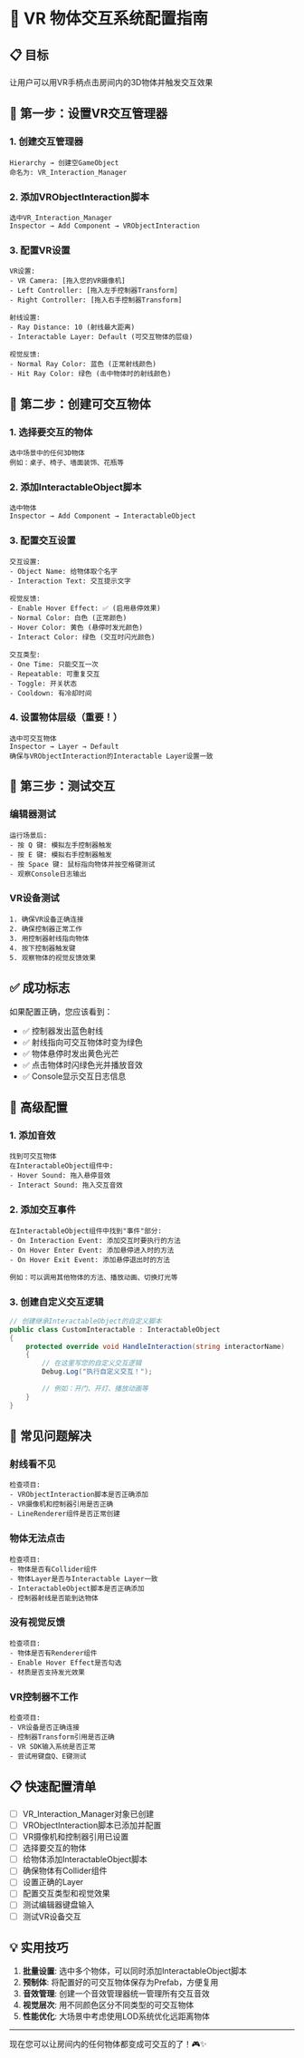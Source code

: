 # 🎯 VR 物体交互系统配置指南

## 📋 目标
让用户可以用VR手柄点击房间内的3D物体并触发交互效果

## 🚀 第一步：设置VR交互管理器

### 1. 创建交互管理器
```
Hierarchy → 创建空GameObject
命名为: VR_Interaction_Manager
```

### 2. 添加VRObjectInteraction脚本
```
选中VR_Interaction_Manager
Inspector → Add Component → VRObjectInteraction
```

### 3. 配置VR设置
```
VR设置:
- VR Camera: [拖入您的VR摄像机]
- Left Controller: [拖入左手控制器Transform]
- Right Controller: [拖入右手控制器Transform]

射线设置:
- Ray Distance: 10 (射线最大距离)
- Interactable Layer: Default (可交互物体的层级)

视觉反馈:
- Normal Ray Color: 蓝色 (正常射线颜色)
- Hit Ray Color: 绿色 (击中物体时的射线颜色)
```

## 🎯 第二步：创建可交互物体

### 1. 选择要交互的物体
```
选中场景中的任何3D物体
例如：桌子、椅子、墙面装饰、花瓶等
```

### 2. 添加InteractableObject脚本
```
选中物体
Inspector → Add Component → InteractableObject
```

### 3. 配置交互设置
```
交互设置:
- Object Name: 给物体取个名字
- Interaction Text: 交互提示文字

视觉反馈:
- Enable Hover Effect: ✅ (启用悬停效果)
- Normal Color: 白色 (正常颜色)
- Hover Color: 黄色 (悬停时发光颜色)
- Interact Color: 绿色 (交互时闪光颜色)

交互类型:
- One Time: 只能交互一次
- Repeatable: 可重复交互
- Toggle: 开关状态
- Cooldown: 有冷却时间
```

### 4. 设置物体层级（重要！）
```
选中可交互物体
Inspector → Layer → Default
确保与VRObjectInteraction的Interactable Layer设置一致
```

## 🧪 第三步：测试交互

### 编辑器测试
```
运行场景后:
- 按 Q 键: 模拟左手控制器触发
- 按 E 键: 模拟右手控制器触发  
- 按 Space 键: 鼠标指向物体并按空格键测试
- 观察Console日志输出
```

### VR设备测试
```
1. 确保VR设备正确连接
2. 确保控制器正常工作
3. 用控制器射线指向物体
4. 按下控制器触发键
5. 观察物体的视觉反馈效果
```

## ✅ 成功标志

如果配置正确，您应该看到：
- ✅ 控制器发出蓝色射线
- ✅ 射线指向可交互物体时变为绿色
- ✅ 物体悬停时发出黄色光芒
- ✅ 点击物体时闪绿色光并播放音效
- ✅ Console显示交互日志信息

## 🎨 高级配置

### 1. 添加音效
```
找到可交互物体
在InteractableObject组件中:
- Hover Sound: 拖入悬停音效
- Interact Sound: 拖入交互音效
```

### 2. 添加交互事件
```
在InteractableObject组件中找到"事件"部分:
- On Interaction Event: 添加交互时要执行的方法
- On Hover Enter Event: 添加悬停进入时的方法
- On Hover Exit Event: 添加悬停退出时的方法

例如：可以调用其他物体的方法、播放动画、切换灯光等
```

### 3. 创建自定义交互逻辑
```cs
// 创建继承InteractableObject的自定义脚本
public class CustomInteractable : InteractableObject
{
    protected override void HandleInteraction(string interactorName)
    {
        // 在这里写您的自定义交互逻辑
        Debug.Log("执行自定义交互！");
        
        // 例如：开门、开灯、播放动画等
    }
}
```

## 🔧 常见问题解决

### 射线看不见
```
检查项目:
- VRObjectInteraction脚本是否正确添加
- VR摄像机和控制器引用是否正确
- LineRenderer组件是否正常创建
```

### 物体无法点击
```
检查项目:
- 物体是否有Collider组件
- 物体Layer是否与Interactable Layer一致
- InteractableObject脚本是否正确添加
- 控制器射线是否能到达物体
```

### 没有视觉反馈
```
检查项目:
- 物体是否有Renderer组件
- Enable Hover Effect是否勾选
- 材质是否支持发光效果
```

### VR控制器不工作
```
检查项目:
- VR设备是否正确连接
- 控制器Transform引用是否正确
- VR SDK输入系统是否正常
- 尝试用键盘Q、E键测试
```

## 📋 快速配置清单

- [ ] VR_Interaction_Manager对象已创建
- [ ] VRObjectInteraction脚本已添加并配置
- [ ] VR摄像机和控制器引用已设置
- [ ] 选择要交互的物体
- [ ] 给物体添加InteractableObject脚本
- [ ] 确保物体有Collider组件
- [ ] 设置正确的Layer
- [ ] 配置交互类型和视觉效果
- [ ] 测试编辑器键盘输入
- [ ] 测试VR设备交互

## 💡 实用技巧

1. **批量设置**: 选中多个物体，可以同时添加InteractableObject脚本
2. **预制体**: 将配置好的可交互物体保存为Prefab，方便复用
3. **音效管理**: 创建一个音效管理器统一管理所有交互音效
4. **视觉层次**: 用不同颜色区分不同类型的可交互物体
5. **性能优化**: 大场景中考虑使用LOD系统优化远距离物体

---

现在您可以让房间内的任何物体都变成可交互的了！🎮✨ 